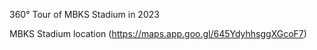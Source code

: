 360° Tour of MBKS Stadium in 2023

MBKS Stadium location (https://maps.app.goo.gl/645YdyhhsggXGcoF7)
